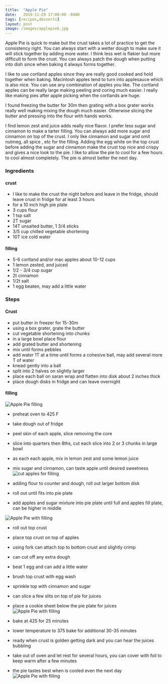 ```yaml
---
title:  "Apple Pie"
date:   2019-11-29 17:00:00 -0400
tags: [recipes,desserts]
layout: post
image: /images/applepie6.jpg
---
```

Apple Pie is quick to make but the crust takes a lot of practice to get the consistency right.  You can always start with a wetter dough to make sure it will stick together by adding more water.  I think less wet is flakier but more difficult to form the crust.  You can always patch the dough when putting into dish since when baking it always forms together.  

I like to use cortland apples since they are really good cooked and hold together when baking.  Macintosh apples tend to turn into applesauce which is also nice.  You can use any combination of apples you like.  The cortland apples can be really large making peeling and coring much easier.  I really like making pies after apple picking when the cortlands are huge.

I found freezing the butter for 30m then grating with a box grater works really well making mixing the dough much easier.  Otherwise slicing the butter and pressing into the flour with hands works.  

I find lemon zest and juice adds really nice flavor.  I prefer less sugar and cinnamon to make a tarter filling.  You can always add more sugar and cinnamon on top of the crust.  I only like cinnamon and sugar and omit nutmeg, all spice , etc for the filling.  Adding the egg white on the top crust before adding the sugar and cinnamon make the crust top nice and crispy and gives a nice look to the pie.  I like to allow the pie to cool for a few hours to cool almost completely.  The pie is almost better the next day.

### Ingredients
#### crust
- I like to make the crust the night before and leave in the fridge, should leave crust in fridge for at least 3 hours
- for a 10 inch high pie plate
- 3 cups flour
- 1 tsp salt
- 2T sugar
- 14T unsalted butter, 1 3/4 sticks
- 3/5 cup chilled vegetable shortening
- 10T ice cold water

#### filling
- 5-6 cortland and/or mac apples about 10-12 cups
- 1 lemon zested, and juiced
- 1/2 - 3/4 cup sugar
- 2t cinnamon
- 1/2t salt
- 1 egg beaten, may add a little water

### Steps
#### Crust
- put butter in freezer for 15-30m
- using a box grater, grate the butter
- cut vegetable shortening into chunks
- in a large bowl place flour
- add grated butter and shortening
- mix until forms pebbles
- add water 1T at a time until forms a cohesive ball, may add several more T of water
- knead gently into a ball
- split into 2 halves on slightly larger
-  place each ball on saran wrap and flatten into disk about 2 inches thick
- place dough disks in fridge and can leave overnight

#### filling
![Apple Pie filling](/images/applepie2.jpg)

- preheat oven to 425 F
- take dough out of fridge
- peel skin of each apple,  slice removing the core
- slice into quarters then 8ths, cut each slice into 2 or 3 chunks in large bowl
- as each each apple, mix in lemon zest and some lemon juice
- mix sugar and cinnamon,  can taste apple until desired sweetness
![cut apples for filling](/images/applepie1.jpg)

- adding flour to counter and dough, roll out larger bottom disk
- roll out until fits into pie plate
- add apples and sugar mixture into pie plate until full and apples fill plate, can be higher in middle

![Apple Pie with filling](/images/applepie3.jpg)

- roll out top crust
- place top crust on top of apples
- using fork can attach top to bottom crust and slightly crimp
- can cut off any extra dough
- beat 1 egg and can add a little water
- brush top crust with egg wash
- sprinkle top with cinnamon and sugar
- can slice a few slits on top of pie for juices
- place a cookie sheet below the pie plate for juices
![Apple Pie with filling](/images/applepie4.jpg)

- bake at 425 for 25 minutes
- lower temperature to 375 bake for additional 30-35 minutes
- ready when crust is golden getting dark and you can hear the juices
bubbling
- take out of oven and let rest for several hours,  you can cover with foil to keep warm after a few minutes
- the pie tastes best when is cooled even the next day
![Apple Pie with filling](/images/applepie5.jpg)
